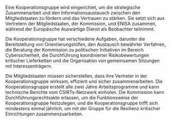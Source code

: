 Eine Kooperationsgruppe wird eingerichtet, um die strategische Zusammenarbeit und den Informationsaustausch zwischen den Mitgliedstaaten zu fördern und das Vertrauen zu stärken. Sie setzt sich aus Vertretern der Mitgliedstaaten, der Kommission, und ENISA zusammen, während der Europäische Auswärtige Dienst als Beobachter teilnimmt. 

Die Kooperationsgruppe hat verschiedene Aufgaben, darunter die Bereitstellung von Orientierungshilfen, den Austausch bewährter Verfahren, die Beratung der Kommission zu politischen Initiativen im Bereich Cybersicherheit, die Durchführung koordinierter Risikobewertungen kritischer Lieferketten und die Organisation von gemeinsamen Sitzungen mit Interessenträgern.

Die Mitgliedstaaten müssen sicherstellen, dass ihre Vertreter in der Kooperationsgruppe wirksam, effizient und sicher zusammenarbeiten. Die Kooperationsgruppe erstellt alle zwei Jahre Arbeitsprogramme und kann technische Berichte vom CSIRTs-Netzwerk einholen. Die Kommission kann Durchführungsrechtsakte erlassen, um die Funktionsweise der Kooperationsgruppe festzulegen, und die Kooperationsgruppe trifft sich mindestens einmal jährlich, um mit der Gruppe für die Resilienz kritischer Einrichtungen zusammenzuarbeiten.
